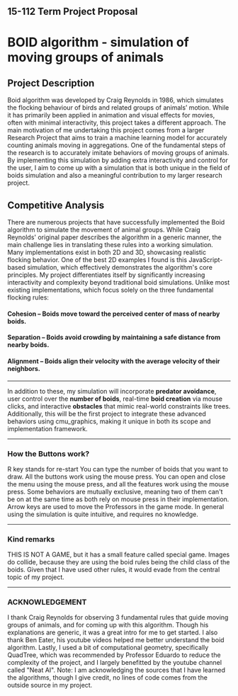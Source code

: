## 15-112 Term Project Proposal 
# BOID algorithm - simulation of moving groups of animals
## Project Description
Boid algorithm was developed by Craig Reynolds in 1986, which simulates the flocking behaviour of birds and related groups of animals’ motion. While it has primarily been applied in animation and visual effects for movies, often with minimal interactivity, this project takes a different approach. The main motivation of me undertaking this project comes from a larger Research Project that aims to train a machine learning model for accurately counting animals moving in aggregations. One of the fundamental steps of the research is to accurately imitate behaviors of moving groups of animals. By implementing this simulation by adding extra interactivity and control for the user, I aim to come up with a simulation that is both unique in the field of boids simulation and also a meaningful contribution to my larger research project. 

## Competitive Analysis
There are numerous projects that have successfully implemented the Boid algorithm to simulate the movement of animal groups. While Craig Reynolds' original paper describes the algorithm in a generic manner, the main challenge lies in translating these rules into a working simulation. Many implementations exist in both 2D and 3D, showcasing realistic flocking behavior. One of the best 2D examples I found is this JavaScript-based simulation, which effectively demonstrates the algorithm's core principles.
My project differentiates itself by significantly increasing interactivity and complexity beyond traditional boid simulations. Unlike most existing implementations, which focus solely on the three fundamental flocking rules:
#### **Cohesion** – Boids move toward the perceived center of mass of nearby boids.
#### **Separation** – Boids avoid crowding by maintaining a safe distance from nearby boids.
#### **Alignment** – Boids align their velocity with the average velocity of their neighbors.
***
In addition to these, my simulation will incorporate **predator avoidance**, user control over the **number of boids**, real-time **boid creation** via mouse clicks, and interactive **obstacles** that mimic real-world constraints like trees. Additionally, this will be the first project to integrate these advanced behaviors using cmu_graphics, making it unique in both its scope and implementation framework.

***
### How the Buttons work?
R key stands for re-start 
You can type the number of boids that you want to draw.
All the buttons work using the mouse press.
You can open and close the menu using the mouse press, and all the 
features work using the mouse press. Some behaviors are mutually exclusive, 
meaning two of them can't be on at the same time as both rely on mouse press in their implementation. 
Arrow keys are used to move the Professors in the game mode. In general using the simulation is quite intuitive, and requires no knowledge. 

***
### Kind remarks
THIS IS NOT A GAME, but it has a small feature called special game. 
Images do collide, because they are using the boid rules being the child 
class of the boids. Given that I have used other rules, it would evade from the 
central topic of my project. 

***
### ACKNOWLEDGEMENT
I thank Craig Reynolds for observing 3 fundamental rules that guide moving groups of animals, and for coming up with this algorithm. Though his explanations are generic, it was a great intro for me to get started. I also thank Ben Eater, his youtube videos helped me better understand the boid algorithm. Lastly, I used a bit of computational geometry, specifically QuadTree, which was recommended by Professor Eduardo to reduce the complexity of the project, and I largely benefitted by the youtube channel called "Neat AI". 
Note: I am acknowledging the sources that I have learned the algorithms, though I give credit, no lines of code comes from the outside source in my project. 
